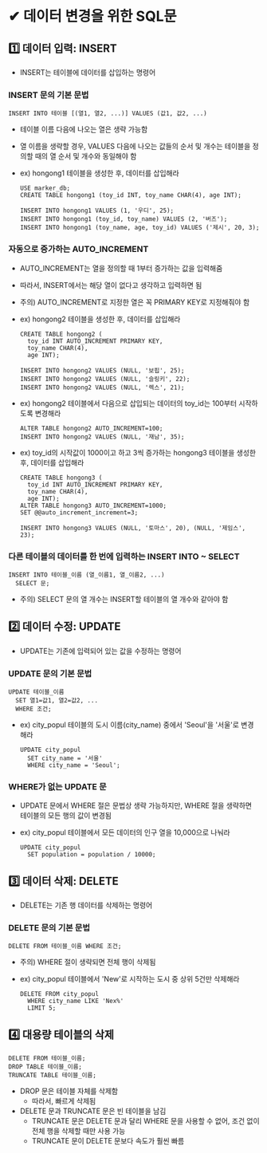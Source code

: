 # ✔ 데이터 변경을 위한 SQL문

## 1️⃣ 데이터 입력: INSERT

- INSERT는 테이블에 데이터를 삽입하는 명령어

### INSERT 문의 기본 문법

```
INSERT INTO 테이블 [(열1, 열2, ...)] VALUES (값1, 값2, ...)
```

- 테이블 이름 다음에 나오는 열은 생략 가능함
- 열 이름을 생략할 경우, VALUES 다음에 나오는 값들의 순서 및 개수는 테이블을 정의할 때의 열 순서 및 개수와 동일해야 함
- ex) hongong1 테이블을 생성한 후, 데이터를 삽입해라

  ```
  USE marker_db;
  CREATE TABLE hongong1 (toy_id INT, toy_name CHAR(4), age INT);

  INSERT INTO hongong1 VALUES (1, '우디', 25);
  INSERT INTO hongong1 (toy_id, toy_name) VALUES (2, '버즈');
  INSERT INTO hongong1 (toy_name, age, toy_id) VALUES ('제시', 20, 3);
  ```

### 자동으로 증가하는 AUTO_INCREMENT

- AUTO_INCREMENT는 열을 정의할 때 1부터 증가하는 값을 입력해줌
- 따라서, INSERT에서는 해당 열이 없다고 생각하고 입력하면 됨
- 주의) AUTO_INCREMENT로 지정한 열은 꼭 PRIMARY KEY로 지정해줘야 함
- ex) hongong2 테이블을 생성한 후, 데이터를 삽입해라

  ```
  CREATE TABLE hongong2 (
    toy_id INT AUTO_INCREMENT PRIMARY KEY,
    toy_name CHAR(4),
    age INT);

  INSERT INTO hongong2 VALUES (NULL, '보핍', 25);
  INSERT INTO hongong2 VALUES (NULL, '슬링키', 22);
  INSERT INTO hongong2 VALUES (NULL, '렉스', 21);
  ```

- ex) hongong2 테이블에서 다음으로 삽입되는 데이터의 toy_id는 100부터 시작하도록 변경해라

  ```
  ALTER TABLE hongong2 AUTO_INCREMENT=100;
  INSERT INTO hongong2 VALUES (NULL, '재남', 35);
  ```

- ex) toy_id의 시작값이 1000이고 하고 3씩 증가하는 hongong3 테이블을 생성한 후, 데이터를 삽입해라

  ```
  CREATE TABLE hongong3 (
    toy_id INT AUTO_INCREMENT PRIMARY KEY,
    toy_name CHAR(4),
    age INT);
  ALTER TABLE hongong3 AUTO_INCREMENT=1000;
  SET @@auto_increment_increment=3;

  INSERT INTO hongong3 VALUES (NULL, '토마스', 20), (NULL, '제임스', 23);
  ```

### 다른 테이블의 데이터를 한 번에 입력하는 INSERT INTO ~ SELECT

```
INSERT INTO 테이블_이름 (열_이름1, 열_이름2, ...)
  SELECT 문;
```

- 주의) SELECT 문의 열 개수는 INSERT할 테이블의 열 개수와 같아야 함

## 2️⃣ 데이터 수정: UPDATE

- UPDATE는 기존에 입력되어 있는 값을 수정하는 명령어

### UPDATE 문의 기본 문법

```
UPDATE 테이블_이름
  SET 열1=값1, 열2=값2, ...
  WHERE 조건;
```

- ex) city_popul 테이블의 도시 이름(city_name) 중에서 'Seoul'을 '서울'로 변경해라

  ```
  UPDATE city_popul
    SET city_name = '서울'
    WHERE city_name = 'Seoul';
  ```

### WHERE가 없는 UPDATE 문

- UPDATE 문에서 WHERE 절은 문법상 생략 가능하지만, WHERE 절을 생략하면 테이블의 모든 행의 값이 변경됨
- ex) city_popul 테이블에서 모든 데이터의 인구 열을 10,000으로 나눠라

  ```
  UPDATE city_popul
    SET population = population / 10000;
  ```

## 3️⃣ 데이터 삭제: DELETE

- DELETE는 기존 행 데이터를 삭제하는 명령어

### DELETE 문의 기본 문법

```
DELETE FROM 테이블_이름 WHERE 조건;
```

- 주의) WHERE 절이 생략되면 전체 행이 삭제됨
- ex) city_popul 테이블에서 'New'로 시작하는 도시 중 상위 5건만 삭제해라

  ```
  DELETE FROM city_popul
    WHERE city_name LIKE 'Nex%'
    LIMIT 5;
  ```

## 4️⃣ 대용량 테이블의 삭제

```
DELETE FROM 테이블_이름;
DROP TABLE 테이블_이름;
TRUNCATE TABLE 테이블_이름;
```

- DROP 문은 테이블 자체를 삭제함
  - 따라서, 빠르게 삭제됨
- DELETE 문과 TRUNCATE 문은 빈 테이블을 남김
  - TRUNCATE 문은 DELETE 문과 달리 WHERE 문을 사용할 수 없어, 조건 없이 전체 행을 삭제할 때만 사용 가능
  - TRUNCATE 문이 DELETE 문보다 속도가 훨씬 빠름
